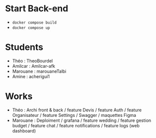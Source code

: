 # Start Back-end
- `docker compose build`
- `docker compose up`

# Students

- Théo : TheoBourdel
- Amilcar : Amilcar-afk
- Marouane : marouaneTalbi
- Amine : acherigui1

# Works

- Théo : Archi front & back / feature Devis / feature Auth / feature Organisateur / feature Settings / Swagger / maquettes Figma
- Marouane : Deploiment / grafana / feature wedding / feature gestion budget / feature chat / feature notifications / feature logs (web dashboard)
